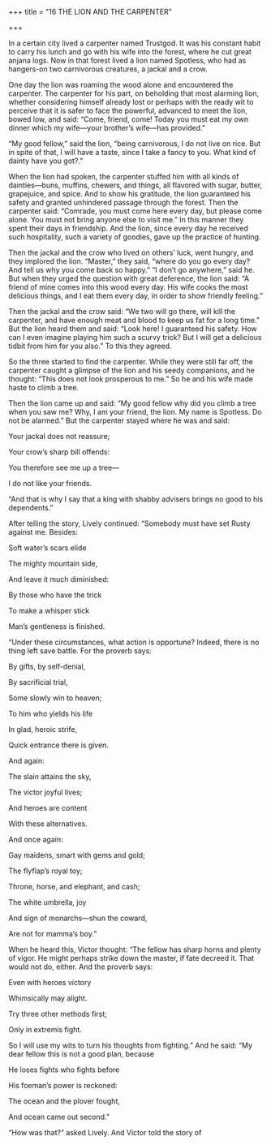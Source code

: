 +++
title = "16 THE LION AND THE CARPENTER"

+++

In a certain city lived a carpenter named Trustgod. It was his constant habit to carry his lunch and go with his wife into the forest, where he cut great anjana logs. Now in that forest lived a lion named Spotless, who had as hangers-on two carnivorous creatures, a jackal and a crow.

One day the lion was roaming the wood alone and encountered the carpenter. The carpenter for his part, on beholding that most alarming lion, whether considering himself already lost or perhaps with the ready wit to perceive that it is safer to face the powerful, advanced to meet the lion, bowed low, and said: “Come, friend, come\! Today you must eat my own dinner which my wife—your brother’s wife—has provided.”

“My good fellow,” said the lion, “being carnivorous, I do not live on rice. But in spite of that, I will have a taste, since I take a fancy to you. What kind of dainty have you got?.”

When the lion had spoken, the carpenter stuffed him with all kinds of dainties—buns, muffins, chewers, and things, all flavored with sugar, butter, grapejuice, and spice. And to show his gratitude, the lion guaranteed his safety and granted unhindered passage through the forest. Then the carpenter said: “Comrade, you must come here every day, but please come alone. You must not bring anyone else to visit me.” In this manner they spent their days in friendship. And the lion, since every day he received such hospitality, such a variety of goodies, gave up the practice of hunting.

Then the jackal and the crow who lived on others’ luck, went hungry, and they implored the lion. “Master,” they said, “where do you go every day? And tell us why you come back so happy.” “I don’t go anywhere,” said he. But when they urged the question with great deference, the lion said: “A friend of mine comes into this wood every day. His wife cooks the most delicious things, and I eat them every day, in order to show friendly feeling.”

Then the jackal and the crow said: “We two will go there, will kill the carpenter, and have enough meat and blood to keep us fat for a long time.” But the lion heard them and said: “Look here\! I guaranteed his safety. How can I even imagine playing him such a scurvy trick? But I will get a delicious tidbit from him for you also.” To this they agreed.

So the three started to find the carpenter. While they were still far off, the carpenter caught a glimpse of the lion and his seedy companions, and he thought: “This does not look prosperous to me.” So he and his wife made haste to climb a tree.

Then the lion came up and said: “My good fellow why did you climb a tree when you saw me? Why, I am your friend, the lion. My name is Spotless. Do not be alarmed.” But the carpenter stayed where he was and said:

Your jackal does not reassure;

Your crow’s sharp bill offends:

You therefore see me up a tree—

I do not like your friends.

“And that is why I say that a king with shabby advisers brings no good to his dependents.”

After telling the story, Lively continued: “Somebody must have set Rusty against me. Besides:

Soft water’s scars elide

The mighty mountain side,

And leave it much diminished:

By those who have the trick

To make a whisper stick

Man’s gentleness is finished.

“Under these circumstances, what action is opportune? Indeed, there is no thing left save battle. For the proverb says:

By gifts, by self-denial,

By sacrificial trial,

Some slowly win to heaven;

To him who yields his life

In glad, heroic strife,

Quick entrance there is given.

And again:

The slain attains the sky,

The victor joyful lives;

And heroes are content

With these alternatives.

And once again:

Gay maidens, smart with gems and gold;

The flyflap’s royal toy;

Throne, horse, and elephant, and cash;

The white umbrella, joy

And sign of monarchs—shun the coward,

Are not for mamma’s boy.”

When he heard this, Victor thought: “The fellow has sharp horns and plenty of vigor. He might perhaps strike down the master, if fate decreed it. That would not do, either. And the proverb says:

Even with heroes victory

Whimsically may alight.

Try three other methods first;

Only in extremis fight.

So I will use my wits to turn his thoughts from fighting.” And he said: “My dear fellow this is not a good plan, because

He loses fights who fights before

His foeman’s power is reckoned:

The ocean and the plover fought,

And ocean came out second.”

“How was that?” asked Lively. And Victor told the story of
